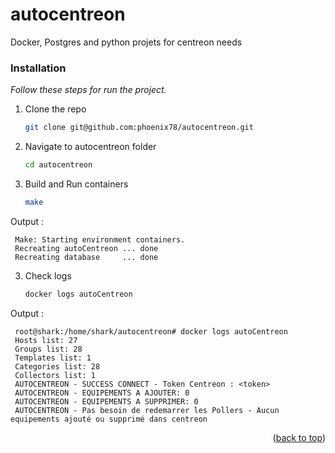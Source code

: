 # autocentreon
Docker, Postgres and python projets for centreon needs

### Installation

_Follow these steps for run the project._

1. Clone the repo
   ```sh
   git clone git@github.com:phoenix78/autocentreon.git
   ```
2. Navigate to autocentreon folder
   ```sh
   cd autocentreon
   ```
3. Build and Run containers 
   ```sh
   make
   ```

Output : 
   ```shell
    Make: Starting environment containers.
    Recreating autoCentreon ... done
    Recreating database     ... done
   ```

3. Check logs 
   ```sh
   docker logs autoCentreon
   ```

Output : 
   ```shell
    root@shark:/home/shark/autocentreon# docker logs autoCentreon
    Hosts list: 27
    Groups list: 28
    Templates list: 1
    Categories list: 28
    Collectors list: 1
    AUTOCENTREON - SUCCESS CONNECT - Token Centreon : <token>
    AUTOCENTREON - EQUIPEMENTS A AJOUTER: 0
    AUTOCENTREON - EQUIPEMENTS A SUPPRIMER: 0
    AUTOCENTREON - Pas besoin de redemarrer les Pollers - Aucun equipements ajouté ou supprimé dans centreon
   ```

<p align="right">(<a href="#top">back to top</a>)</p>
